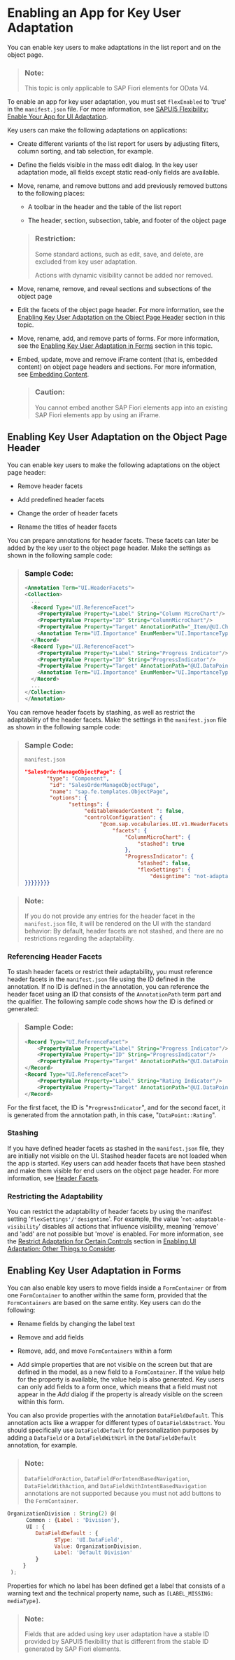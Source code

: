 <!-- loioccd45ba3f0b446a0901b2c9d42b8ad53 -->

# Enabling an App for Key User Adaptation

You can enable key users to make adaptations in the list report and on the object page.

> ### Note:  
> This topic is only applicable to SAP Fiori elements for OData V4.

To enable an app for key user adaptation, you must set `flexEnabled` to 'true' in the `manifest.json` file. For more information, see [SAPUI5 Flexibility: Enable Your App for UI Adaptation](../05_Developing_Apps/sapui5-flexibility-enable-your-app-for-ui-adaptation-f1430c0.md).

Key users can make the following adaptations on applications:

-   Create different variants of the list report for users by adjusting filters, column sorting, and tab selection, for example.

-   Define the fields visible in the mass edit dialog. In the key user adaptation mode, all fields except static read-only fields are available.

-   Move, rename, and remove buttons and add previously removed buttons to the following places:

    -   A toolbar in the header and the table of the list report

    -   The header, section, subsection, table, and footer of the object page


    > ### Restriction:  
    > Some standard actions, such as edit, save, and delete, are excluded from key user adaptation.
    > 
    > Actions with dynamic visibility cannot be added nor removed.


-   Move, rename, remove, and reveal sections and subsections of the object page

-   Edit the facets of the object page header. For more information, see the [Enabling Key User Adaptation on the Object Page Header](enabling-an-app-for-key-user-adaptation-ccd45ba.md#loioccd45ba3f0b446a0901b2c9d42b8ad53__section_rhq_1nh_tcc) section in this topic.

-   Move, rename, add, and remove parts of forms. For more information, see the [Enabling Key User Adaptation in Forms](enabling-an-app-for-key-user-adaptation-ccd45ba.md#loioccd45ba3f0b446a0901b2c9d42b8ad53__section_shq_1nh_tcc) section in this topic.

-   Embed, update, move and remove iFrame content \(that is, embedded content\) on object page headers and sections. For more information, see [Embedding Content](https://help.sap.com/docs/ui5-flexibility-for-key-users/ui5-flexibility-for-key-users/embedding-content).

    > ### Caution:  
    > You cannot embed another SAP Fiori elements app into an existing SAP Fiori elements app by using an iFrame.




<a name="loioccd45ba3f0b446a0901b2c9d42b8ad53__section_rhq_1nh_tcc"/>

## Enabling Key User Adaptation on the Object Page Header

You can enable key users to make the following adaptations on the object page header:

-   Remove header facets

-   Add predefined header facets

-   Change the order of header facets

-   Rename the titles of header facets


You can prepare annotations for header facets. These facets can later be added by the key user to the object page header. Make the settings as shown in the following sample code:

> ### Sample Code:  
> ```xml
> <Annotation Term="UI.HeaderFacets">
> <Collection>
>   ...
>   <Record Type="UI.ReferenceFacet">
>     <PropertyValue Property="Label" String="Column MicroChart"/>
>     <PropertyValue Property="ID" String="ColumnMicroChart"/>
>     <PropertyValue Property="Target" AnnotationPath="_Item/@UI.Chart#ColumnMaxPath"/>
>     <Annotation Term="UI.Importance" EnumMember="UI.ImportanceType/High"/>
>   </Record>
>   <Record Type="UI.ReferenceFacet">
>     <PropertyValue Property="Label" String="Progress Indicator"/>
>     <PropertyValue Property="ID" String="ProgressIndicator"/>
>     <PropertyValue Property="Target" AnnotationPath="@UI.DataPoint#Progress"/>
>     <Annotation Term="UI.Importance" EnumMember="UI.ImportanceType/High"/>
>   </Record>
>   ...
> </Collection>
> </Annotation>
> 
> ```

You can remove header facets by stashing, as well as restrict the adaptability of the header facets. Make the settings in the `manifest.json` file as shown in the following sample code:

> ### Sample Code:  
> `manifest.json`
> 
> ```json
> "SalesOrderManageObjectPage": {
>        "type": "Component",
>         "id": "SalesOrderManageObjectPage",
>         "name": "sap.fe.templates.ObjectPage",
>         "options": {
>               "settings": {
>                    "editableHeaderContent ": false,
>                    "controlConfiguration": {
>                         "@com.sap.vocabularies.UI.v1.HeaderFacets": {
>                             "facets": {
>                                 "ColumnMicroChart": {
>                                     "stashed": true
>                                 },
>                                 "ProgressIndicator": {
>                                     "stashed": false,
>                                     "flexSettings": {
>                                         "designtime": "not-adaptable-visibility"
> }}}}}}}}
> ```

> ### Note:  
> If you do not provide any entries for the header facet in the `manifest.json` file, it will be rendered on the UI with the standard behavior: By default, header facets are not stashed, and there are no restrictions regarding the adaptability.



### Referencing Header Facets

To stash header facets or restrict their adaptability, you must reference header facets in the `manifest.json` file using the ID defined in the annotation. If no ID is defined in the annotation, you can reference the header facet using an ID that consists of the `AnnotationPath` term part and the qualifier. The following sample code shows how the ID is defined or generated:

> ### Sample Code:  
> ```xml
> <Record Type="UI.ReferenceFacet">
>     <PropertyValue Property="Label" String="Progress Indicator"/>
>     <PropertyValue Property="ID" String="ProgressIndicator"/>
>     <PropertyValue Property="Target" AnnotationPath="@UI.DataPoint#Progress"/>
> </Record>
> <Record Type="UI.ReferenceFacet">
>     <PropertyValue Property="Label" String="Rating Indicator"/>
>     <PropertyValue Property="Target" AnnotationPath="@UI.DataPoint#Rating"/>
> </Record>
> 
> ```

For the first facet, the ID is "`ProgressIndicator`", and for the second facet, it is generated from the annotation path, in this case, "`DataPoint::Rating`".



### Stashing

If you have defined header facets as stashed in the `manifest.json` file, they are initially not visible on the UI. Stashed header facets are not loaded when the app is started. Key users can add header facets that have been stashed and make them visible for end users on the object page header. For more information, see [Header Facets](header-facets-17dbd5b.md).



### Restricting the Adaptability

You can restrict the adaptability of header facets by using the manifest setting '`flexSettings'/'designtime`'. For example, the value '`not-adaptable-visibility`' disables all actions that influence visibility, meaning 'remove' and 'add' are not possible but 'move' is enabled. For more information, see the [Restrict Adaptation for Certain Controls](../05_Developing_Apps/enabling-ui-adaptation-other-things-to-consider-de9fd55.md#loiode9fd55c69af4b46863f5d26b5d796c4__section_restrictadaptation) section in [Enabling UI Adaptation: Other Things to Consider](../05_Developing_Apps/enabling-ui-adaptation-other-things-to-consider-de9fd55.md).



<a name="loioccd45ba3f0b446a0901b2c9d42b8ad53__section_shq_1nh_tcc"/>

## Enabling Key User Adaptation in Forms

You can also enable key users to move fields inside a `FormContainer` or from one `FormContainer` to another within the same form, provided that the `FormContainers` are based on the same entity. Key users can do the following:

-   Rename fields by changing the label text

-   Remove and add fields

-   Remove, add, and move `FormContainers` within a form

-   Add simple properties that are not visible on the screen but that are defined in the model, as a new field to a `FormContainer`. If the value help for the property is available, the value help is also generated. Key users can only add fields to a form once, which means that a field must not appear in the *Add* dialog if the property is already visible on the screen within this form.


You can also provide properties with the annotation `DataFieldDefault`. This annotation acts like a wrapper for different types of `DataFieldAbstract`. You should specifically use `DataFieldDefault` for personalization purposes by adding a `DataField` or a `DataFieldWithUrl` in the `DataFieldDefault` annotation, for example.

> ### Note:  
> `DataFieldForAction`, `DataFieldForIntendBasedNavigation`, `DataFieldWithAction`, and `DataFieldWithIntentBasedNavigation` annotations are not supported because you must not add buttons to the `FormContainer`.

```js
OrganizationDivision : String(2) @(
      Common : {Label : 'Division'},
      UI : {
         DataFieldDefault : {
               $Type: 'UI.DataField',
               Value: OrganizationDivision,
               Label: 'Default Division'
         }
     }
 );

```

Properties for which no label has been defined get a label that consists of a warning text and the technical property name, such as `[LABEL_MISSING: mediaType]`.

> ### Note:  
> Fields that are added using key user adaptation have a stable ID provided by SAPUI5 flexibility that is different from the stable ID generated by SAP Fiori elements.

